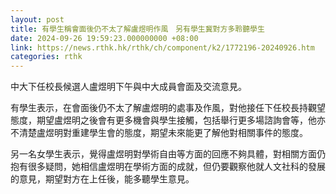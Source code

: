 ```yaml
---
layout: post
title: 有學生稱會面後仍不太了解盧煜明作風　另有學生冀對方多聆聽學生
date: 2024-09-26 19:59:23.000000000 +08:00
link: https://news.rthk.hk/rthk/ch/component/k2/1772196-20240926.htm
categories: rthk
---
```


中大下任校長候選人盧煜明下午與中大成員會面及交流意見。

有學生表示，在會面後仍不太了解盧煜明的處事及作風，對他接任下任校長持觀望態度，期望盧煜明之後會有更多機會與學生接觸，包括舉行更多場諮詢會等，他亦不清楚盧煜明對重建學生會的態度，期望未來能更了解他對相關事件的態度。

另一名女學生表示，覺得盧煜明對學術自由等方面的回應不夠具體，對相關方面仍抱有很多疑問，她相信盧煜明在學術方面的成就，但仍要觀察他就人文社科的發展的意見，期望對方在上任後，能多聽學生意見。
